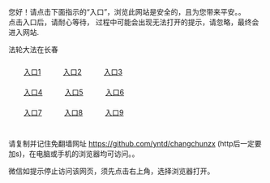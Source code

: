 您好！请点击下面指示的“入口”，浏览此网站是安全的，且为您带来平安。。 <br/>
点击入口后，请耐心等待， 过程中可能会出现无法打开的提示，请忽略，最终会进入网站. </br>

法轮大法在长春<br/>
<div style="padding:10px"><a style="margin:20px" target="_blank" href="https://d323xn0sesx48j.cloudfront.net/2Qpsp?cfmcx" id="ccLink1" rel="nofollow">入口1</a> <a target="_blank" style="margin:20px" href="https://d3kascjepkqsic.cloudfront.net/2Qpsp?ysbdrlw" id="ccLink2" rel="nofollow">入口2</a> <a style="margin:20px" target="_blank" href="https://d3cs9ztygrowo5.cloudfront.net/2Qpsp?rekmdak" id="ccLink3" rel="nofollow">入口3</a></div>

<div style="padding:10px" ><a style="margin:20px" target="_blank" href="https://d323xn0sesx48j.cloudfront.net/2Qpsp?cfmcx" id="ccLink4" rel="nofollow">入口4</a> <a style="margin:20px" href="https://d3kascjepkqsic.cloudfront.net/2Qpsp?ysbdrlw" target="_blank" id="ccLink5" rel="nofollow">入口5</a> <a style="margin:20px" href="https://d3cs9ztygrowo5.cloudfront.net/2Qpsp?rekmdak" target="_blank" id="ccLink6" rel="nofollow">入口6</a></div>

<div style="padding:10px"><a style="margin:20px" target="_blank" href="https://d323xn0sesx48j.cloudfront.net/2Qpsp?cfmcx" id="ccLink7" rel="nofollow">入口7</a> <a style="margin:20px" href="https://d3kascjepkqsic.cloudfront.net/2Qpsp?ysbdrlw" target="_blank" id="ccLink8" rel="nofollow">入口8</a> <a style="margin:20px" target="_blank" href="https://d3cs9ztygrowo5.cloudfront.net/2Qpsp?rekmdak" id="ccLink9" rel="nofollow">入口9</a></div>

<br/>



请复制并记住免翻墙网址 https://github.com/yntd/changchunzx (http后一定要加s)，在电脑或手机的浏览器均可访问。。<br/>

微信如提示停止访问该网页，须先点击右上角，选择浏览器打开。
